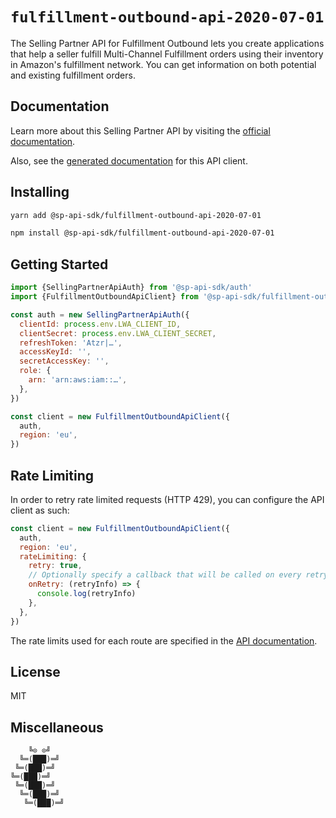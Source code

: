 # `fulfillment-outbound-api-2020-07-01`

The Selling Partner API for Fulfillment Outbound lets you create applications that help a seller fulfill Multi-Channel Fulfillment orders using their inventory in Amazon's fulfillment network. You can get information on both potential and existing fulfillment orders.

## Documentation

Learn more about this Selling Partner API by visiting the [official documentation](https://github.com/amzn/selling-partner-api-docs/tree/main/references/fulfillment-outbound-api/fulfillmentOutbound_2020-07-01.md).

Also, see the [generated documentation](https://bizon.github.io/selling-partner-api-sdk/modules/_sp_api_sdk_fulfillment_outbound_api_2020_07_01.html) for this API client.

## Installing

```sh
yarn add @sp-api-sdk/fulfillment-outbound-api-2020-07-01
```

```sh
npm install @sp-api-sdk/fulfillment-outbound-api-2020-07-01
```

## Getting Started

```javascript
import {SellingPartnerApiAuth} from '@sp-api-sdk/auth'
import {FulfillmentOutboundApiClient} from '@sp-api-sdk/fulfillment-outbound-api-2020-07-01'

const auth = new SellingPartnerApiAuth({
  clientId: process.env.LWA_CLIENT_ID,
  clientSecret: process.env.LWA_CLIENT_SECRET,
  refreshToken: 'Atzr|…',
  accessKeyId: '',
  secretAccessKey: '',
  role: {
    arn: 'arn:aws:iam::…',
  },
})

const client = new FulfillmentOutboundApiClient({
  auth,
  region: 'eu',
})
```

## Rate Limiting

In order to retry rate limited requests (HTTP 429), you can configure the API client as such:

```javascript
const client = new FulfillmentOutboundApiClient({
  auth,
  region: 'eu',
  rateLimiting: {
    retry: true,
    // Optionally specify a callback that will be called on every retry.
    onRetry: (retryInfo) => {
      console.log(retryInfo)
    },
  },
})
```

The rate limits used for each route are specified in the [API documentation]((https://github.com/amzn/selling-partner-api-docs/tree/main/references/fulfillment-outbound-api/fulfillmentOutbound_2020-07-01.md)).

## License

MIT

## Miscellaneous

```
    ╚⊙ ⊙╝
  ╚═(███)═╝
 ╚═(███)═╝
╚═(███)═╝
 ╚═(███)═╝
  ╚═(███)═╝
   ╚═(███)═╝
```
